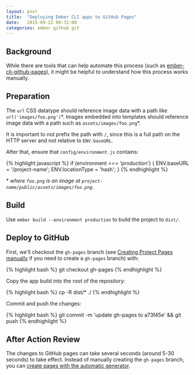 ```yaml
---
layout: post
title:  "Deploying Ember CLI apps to GitHub Pages"
date:   2015-09-22 00:31:00
categories: ember github git
---
```

## Background

While there are tools that can help automate this process (such as [ember-cli-github-pages][ember-cli-github-pages]), it might be helpful to understand how this process works manually.

## Preparation

The `url` CSS datatype should reference image data with a path like `url('images/foo.png')`\*. Images embedded into templates should reference image data with a path such as `assets/images/foo.png`\*.

It is important to not prefix the path with `/`, since this is a full path on the HTTP server and not relative to `ENV.baseURL`.

After that, ensure that `config/environment.js` contains:

{% highlight javascript %}
if (environment === 'production') {
  ENV.baseURL = '/project-name';
  ENV.locationType = 'hash';
}
{% endhighlight %}

\* *where `foo.png` is an image at `project-name/public/assets/images/foo.png`.*

## Build

Use `ember build --environment production` to build the project to `dist/`.

## Deploy to GitHub

First, we'll checkout the `gh-pages` branch (see [Creating Project Pages manually][creating-project-pages-manually] if you need to create a `gh-pages` branch) with:

{% highlight bash %}
git checkout gh-pages
{% endhighlight %}

Copy the app build into the root of the repository:

{% highlight bash %}
cp -R dist/* ./
{% endhighlight %}

Commit and push the changes:

{% highlight bash %}
git commit -m 'update gh-pages to a73f45e' && git push
{% endhighlight %}

## After Action Review

The changes to GitHub pages can take several seconds (around 5-30 seconds) to take effect. Instead of manually creating the `gh-pages` branch, you can [create pages with the automatic generator][creating-pages-with-the-automatic-generator].

[ember-cli-github-pages]: https://github.com/poetic/ember-cli-github-pages/
[creating-project-pages-manually]: https://help.github.com/articles/creating-project-pages-manually/
[creating-pages-with-the-automatic-generator]: https://help.github.com/articles/creating-pages-with-the-automatic-generator/
